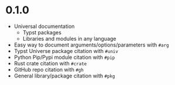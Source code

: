 # 0.1.0

- Universal documentation
  - Typst packages
  - Libraries and modules in any language
- Easy way to document arguments/options/parameters with `#arg`
- Typst Universe package citation with `#univ`
- Python Pip/Pypi module citation with `#pip`
- Rust crate citation with `#crate`
- GitHub repo citation with `#gh`
- General library/package citation with `#pkg`